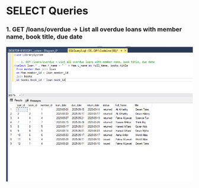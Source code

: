 ﻿# SELECT Queries 
### 1. GET /loans/overdue → List all overdue loans with member name, book title, due date
![](IMG/1.PNG)